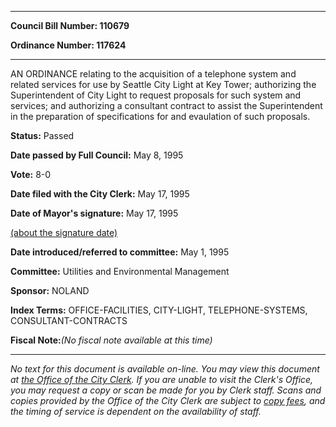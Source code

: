 

********

**Council Bill Number: 110679**
   
**Ordinance Number: 117624**
********

 AN ORDINANCE relating to the acquisition of a telephone system and related services for use by Seattle City Light at Key Tower; authorizing the Superintendent of City Light to request proposals for such system and services; and authorizing a consultant contract to assist the Superintendent in the preparation of specifications for and evaulation of such proposals.

**Status:** Passed
   
**Date passed by Full Council:** May 8, 1995
   
**Vote:** 8-0
   
**Date filed with the City Clerk:** May 17, 1995
   
**Date of Mayor's signature:** May 17, 1995
   
[(about the signature date)](/~public/approvaldate.htm)
   
   
   
**Date introduced/referred to committee:** May 1, 1995
   
**Committee:** Utilities and Environmental Management
   
**Sponsor:** NOLAND
   
   
**Index Terms:** OFFICE-FACILITIES, CITY-LIGHT, TELEPHONE-SYSTEMS, CONSULTANT-CONTRACTS

**Fiscal Note:**_(No fiscal note available at this time)_
********

_No text for this document is available on-line. You may view this document at [the Office of the City Clerk](http://www.seattle.gov/leg/clerk/contactUs.htm). If you are unable to visit the Clerk's Office, you may request a copy or scan be made for you by Clerk staff. Scans and copies provided by the Office of the City Clerk are subject to [copy fees](http://clerk.seattle.gov/~public/clerkfees.htm), and the timing of service is dependent on the availability of staff._

